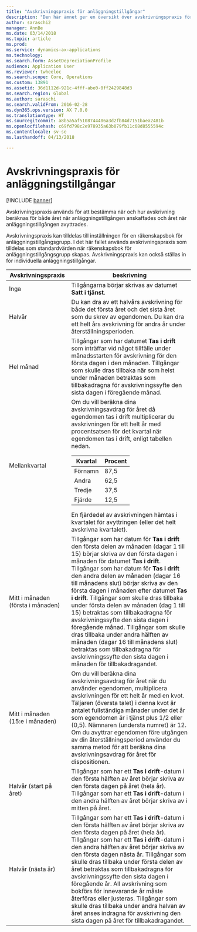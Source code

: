 ```yaml
---
title: "Avskrivningspraxis för anläggningstillgångar"
description: "Den här ämnet ger en översikt över avskrivningspraxis för anläggningstillgångar."
author: saraschi2
manager: AnnBe
ms.date: 03/14/2018
ms.topic: article
ms.prod: 
ms.service: dynamics-ax-applications
ms.technology: 
ms.search.form: AssetDepreciationProfile
audience: Application User
ms.reviewer: twheeloc
ms.search.scope: Core, Operations
ms.custom: 13891
ms.assetid: 36d1112d-921c-4fff-abe0-0ff2429848d3
ms.search.region: Global
ms.author: saraschi
ms.search.validFrom: 2016-02-28
ms.dyn365.ops.version: AX 7.0.0
ms.translationtype: HT
ms.sourcegitcommit: a8b5a5af5108744406a3d2fb84d7151baea2481b
ms.openlocfilehash: c69fd798c2e978935a63b079fb11c68d8555594c
ms.contentlocale: sv-se
ms.lasthandoff: 04/13/2018

---
```


# <a name="fixed-asset-depreciation-conventions"></a>Avskrivningspraxis för anläggningstillgångar

[!INCLUDE [banner](../includes/banner.md)]

Avskrivningspraxis används för att bestämma när och hur avskrivning beräknas för både året när anläggningstillgången anskaffades och året när anläggningstillgången avyttrades.

Avskrivningspraxis kan tilldelas till inställningen för en räkenskapsbok för anläggningstillgångsgrupp. I det här fallet används avskrivningspraxis som tilldelas som standardvärden när räkenskapsbok för anläggningstillgångsgrupp skapas. Avskrivningspraxis kan också ställas in för individuella anläggningstillgångar.


|  Avskrivningspraxis  |                                                                                                                                                                                                                                                                                                                                                                                                     beskrivning                                                                                                                                                                                                                                                                                                                                                                                                     |
|---------------------------|---------------------------------------------------------------------------------------------------------------------------------------------------------------------------------------------------------------------------------------------------------------------------------------------------------------------------------------------------------------------------------------------------------------------------------------------------------------------------------------------------------------------------------------------------------------------------------------------------------------------------------------------------------------------------------------------------------------------------------------------------------------------------------------------------------------------|
|           Inga            |                                                                                                                                                                                                                                                                                                                                                                     Tillgångarna börjar skrivas av datumet <strong>Satt i tjänst</strong>.                                                                                                                                                                                                                                                                                                                                                                      |
|         Halvår         |                                                                                                                                                                                                                                                                                                     Du kan dra av ett halvårs avskrivning för både det första året och det sista året som du skrev av egendomen. Du kan dra ett helt års avskrivning för andra år under återställningsperioden.                                                                                                                                                                                                                                                                                                      |
|        Hel månad         |                                                                                                                                                                                                                                                        Tillgångar som har datumet <strong>Tas i drift</strong> som inträffar vid något tillfälle under månadsstarten för avskrivning för den första dagen i den månaden. Tillgångar som skulle dras tillbaka när som helst under månaden betraktas som tillbakadragna för avskrivningssyfte den sista dagen i föregående månad.                                                                                                                                                                                                                                                         |
|        Mellankvartal        |                                                                                                           Om du vill beräkna dina avskrivningsavdrag för året då egendomen tas i drift multiplicerar du avskrivningen för ett helt år med procentsatsen för det kvartal när egendomen tas i drift, enligt tabellen nedan.<table><thead><tr><th>Kvartal</th><th>Procent</th></tr></thead><tbody><tr><td>Förnamn</td><td>87,5</td></tr><tr><td>Andra</td><td>62,5</td></tr><tr><td>Tredje</td><td>37,5</td></tr><tr><td>Fjärde</td><td>12,5</td></tr></tbody></table>En fjärdedel av avskrivningen hämtas i kvartalet för avyttringen (eller det helt avskrivna kvartalet).                                                                                                            |
| Mitt i månaden (första i månaden)  | Tillgångar som har datum för <strong>Tas i drift</strong> den första delen av månaden (dagar 1 till 15) börjar skriva av den första dagen i månaden för datumet <strong>Tas i drift</strong>. Tillgångar som har datum för <strong>Tas i drift</strong> den andra delen av månaden (dagar 16 till månadens slut) börjar skriva av den första dagen i månaden efter datumet <strong>Tas i drift</strong>. Tillgångar som skulle dras tillbaka under första delen av månaden (dag 1 till 15) betraktas som tillbakadragna för avskrivningssyfte den sista dagen i föregående månad. Tillgångar som skulle dras tillbaka under andra hälften av månaden (dagar 16 till månadens slut) betraktas som tillbakadragna för avskrivningssyfte den sista dagen i månaden för tillbakadragandet. |
| Mitt i månaden (15:e i månaden) |                                                                                                                                                        Om du vill beräkna dina avskrivningsavdrag för året när du använder egendomen, multiplicera avskrivningen för ett helt år med en kvot. Täljaren (översta talet) i denna kvot är antalet fullständiga månader under det år som egendomen är i tjänst plus 1/2 eller (0,5). Nämnaren (understa numret) är 12. Om du avyttrar egendomen före utgången av din återställningsperiod använder du samma metod för att beräkna dina avskrivningsavdrag för året för dispositionen.                                                                                                                                                        |
| Halvår (start på året) |                                                                                                                                                                                                                                                          Tillgångar som har ett <strong>Tas i drift</strong>-datum i den första hälften av året börjar skriva av den första dagen på året (hela år). Tillgångar som har ett <strong>Tas i drift</strong>-datum i den andra hälften av året börjar skriva av i mitten på året.                                                                                                                                                                                                                                                          |
|   Halvår (nästa år)   |                                                            Tillgångar som har ett <strong>Tas i drift</strong>-datum i den första hälften av året börjar skriva av den första dagen på året (hela år). Tillgångar som har ett <strong>Tas i drift</strong>-datum i den andra hälften av året börjar skriva av den första dagen nästa år. Tillgångar som skulle dras tillbaka under första delen av året betraktas som tillbakadragna för avskrivningssyfte den sista dagen i föregående år. All avskrivning som bokförs för innevarande år måste återföras eller justeras. Tillgångar som skulle dras tillbaka under andra halvan av året anses indragna för avskrivning den sista dagen på året för tillbakadragandet.                                                            |


